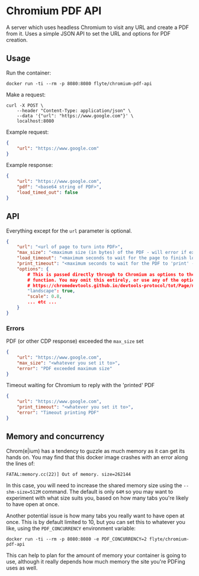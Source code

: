 Chromium PDF API
================

A server which uses headless Chromium to visit any URL and create a PDF from it. Uses a simple JSON API to set the URL and options for PDF creation.

Usage
-----

Run the container:

```
docker run -ti --rm -p 8080:8080 flyte/chromium-pdf-api
```

Make a request:

```
curl -X POST \
    --header "Content-Type: application/json" \
    --data '{"url": "https://www.google.com"}' \
    localhost:8080
```

Example request:

```json
{
    "url": "https://www.google.com"
}
```

Example response:

```json
{
    "url": "https://www.google.com",
    "pdf": "<base64 string of PDF>",
    "load_timed_out": false
}
```

## API

Everything except for the `url` parameter is optional.

```json
{
    "url": "<url of page to turn into PDF>",
    "max_size": "<maximum size (in bytes) of the PDF - will error if exceeded>",
    "load_timeout": "<maximum seconds to wait for the page to finish loading>",
    "print_timeout": "<maximum seconds to wait for the PDF to 'print' - will error if exceeded>",
    "options": {
        # This is passed directly through to Chromium as options to the Page.printToPDF
        # function. You may omit this entirely, or use any of the options from this URL:
        # https://chromedevtools.github.io/devtools-protocol/tot/Page/#method-printToPDF
        "landscape": true,
        "scale": 0.8,
        ... etc ...
    }
}
```

### Errors

PDF (or other CDP response) exceeded the `max_size` set

```json
{
    "url": "https://www.google.com",
    "max_size": "<whatever you set it to>",
    "error": "PDF exceeded maximum size"
}
```

Timeout waiting for Chromium to reply with the 'printed' PDF

```json
{
    "url": "https://www.google.com",
    "print_timeout": "<whatever you set it to>",
    "error": "Timeout printing PDF"
}
```

## Memory and concurrency

Chrom(e|ium) has a tendency to guzzle as much memory as it can get its hands on. You may find that this docker image crashes with an error along the lines of:

```
FATAL:memory.cc(22)] Out of memory. size=262144
```

In this case, you will need to increase the shared memory size using the `--shm-size=512M` command. The default is only `64M` so you may want to experiment with what size suits you, based on how many tabs you're likely to have open at once.

Another potential issue is how many tabs you really want to have open at once. This is by default limited to 10, but you can set this to whatever you like, using the `PDF_CONCURRENCY` environment variable:

```
docker run -ti --rm -p 8080:8080 -e PDF_CONCURRENCY=2 flyte/chromium-pdf-api
```

This can help to plan for the amount of memory your container is going to use, although it really depends how much memory the site you're PDFing uses as well.
